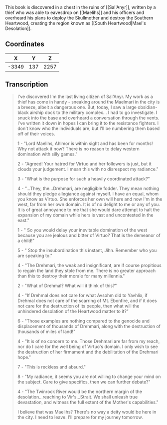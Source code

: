  

This book is discovered in a chest in the ruins of [[Sal'Anyr]], written by a thief who was able to eavesdrop on [[Maelihs]] and his officers and overheard his plans to deploy the Skullmother and destroy the Southern Heartwood, creating the region known as [[South Heartwood|Mael's Desolation]].

## Coordinates
| **X** | **Y** | **Z** |
| :---: | :---: | :---: |
| -3349 |  137  | 2257  |

## Transcription
> I've discovered I'm the last living citizen of Sal'Anyr. My work as a thief has come in handy - sneaking around the Maelmari in the city is a breeze, albeit a dangerous one. But, today, I saw a large obsidian-black airship dock to the military complex... I had to go investigate. I snuck into the base and overheard a conversation through the vents. I've written it down in hopes I can bring it to the resistance fighters. I don't know who the individuals are, but I'll be numbering them based off of their voices.
>
> 1 - "Lord Maelihs, Ahlmor is within sight and has been for months! Why not attack it now? There is no reason to delay western domination with silly games."
>
> 2 - "Agreed! Your hatred for Virtuo and her followers is just, but it clouds your judgement. I mean this with no disrespect my radiance."
>
> 3 - "What is the purpose for such a heavily coordinated attack?"
>
> 4 - "...They, the...Drehmari, are negligible fodder. They mean nothing should they pledge allegiance against myself. I have an equal, whom you know as Virtuo. She enforces her own will here and now I'm in the west, far from her own domain. It is of no delight to me or any of you. It is of great annoyance to me that she would dare attempt to halt the expansion of my domain while hers is vast and uncontested in the east."
>
> 1 - " So you would delay your inevitable domination of the west because you are jealous and bitter of Virtuo? That is the demeanor of a child!"
>
> 5 - " Stop the insubordination this instant, Jihn. Remember who you are speaking to."
>
> 4 - "The Drehmari, the weak and insignificant, are if course propitious to regain the land they stole from me. There is no greater approach than this to destroy their morale for many millennia."
>
> 2 - "What of Drehmal? What will it think of this?"
>
> 4 - "If Drehmal does not care for what Avsohm did to Yavhlix, if Drehmal does not care of the scarring of Mt. Ebonfire, and if it does not care for the destruction of its people, then what will the unhindered desolation of the Heartwood matter to it?"
>
> 6 - "Those examples are nothing compared to the genocide and displacement of thousands of Drehmari, along with the destruction of thousands of miles of land!"
>
> 4 - "It is of no concern to me. Those Drehmari are far from my reach, nor do I care for the well being of Virtuo's domain. I only wish to see the destruction of her firmament and the debilitation of the Drehmari hope."
>
> 7 - "This is reckless and absurd."
>
> 8 - "My radiance, it seems you are not willing to change your mind on the subject. Care to give specifics, then we can further debate?"
>
> 4 - "The Twinrock River would be the northern margin of the desolation...reaching to Vir's...Strait. We shall unleash true devastation, and witness the full extent of the Mother's capabilities."
>
> I believe that was Maelihs? There's no way a deity would be here in the city. I need to leave. I'll prepare for my journey tomorrow.



